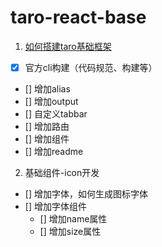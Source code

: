 # taro-react-base

1. [如何搭建taro基础框架](./docs/%E5%A6%82%E4%BD%95%E6%90%AD%E5%BB%BAtaro%E5%9F%BA%E7%A1%80%E6%A1%86%E6%9E%B6.md)
- [x] 官方cli构建（代码规范、构建等）
- [] 增加alias
- [] 增加output
- [] 自定义tabbar
- [] 增加路由
- [] 增加组件
- [] 增加readme

2. 基础组件-icon开发
- [] 增加字体，如何生成图标字体
- [] 增加字体组件
  - [] 增加name属性
  - [] 增加size属性
